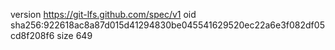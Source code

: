 version https://git-lfs.github.com/spec/v1
oid sha256:922618ac8a87d015d41294830be045541629520ec22a6e3f082df05cd8f208f6
size 649
